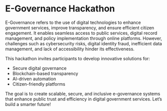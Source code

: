 # E-Governance Hackathon

E-Governance refers to the use of digital technologies to enhance government services, improve transparency, and ensure efficient citizen engagement. It enables seamless access to public services, digital record management, and policy implementation through online platforms. However, challenges such as cybersecurity risks, digital identity fraud, inefficient data management, and lack of accessibility hinder its effectiveness.

This hackathon invites participants to develop innovative solutions for:
- Secure digital governance
- Blockchain-based transparency
- AI-driven automation
- Citizen-friendly platforms

The goal is to create scalable, secure, and inclusive e-governance systems that enhance public trust and efficiency in digital government services. Let’s build a smarter future!